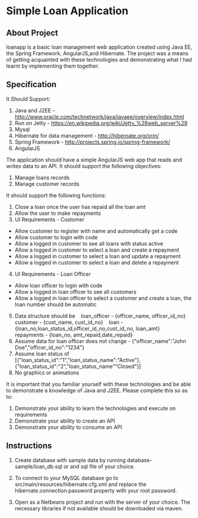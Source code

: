 # Simple Loan Application

About Project
-------------
loanapp is a basic loan management web application created using Java EE, the Spring Framework,
AngularJS,and Hibernate. The project was a means of getting acquainted with these
technologies and demonstrating what I had learnt by implementing them together.

Specification
-------------
It Should Support:
1. Java and J2EE - http://www.oracle.com/technetwork/java/javaee/overview/index.html
2. Run on Jetty - https://en.wikipedia.org/wiki/Jetty_%28web_server%29
3. Mysql
4. Hibernate for data management - http://hibernate.org/orm/
5. Spring Framework - http://projects.spring.io/spring-framework/
6. AngularJS

The application should have a simple AngularJS web app that reads and writes data to an API. It should support the following objectives:
1. Manage loans records
2. Manage customer records
 



It should support the following functions:
1. Close a loan once the user has repaid all the loan amt
2. Allow the user to make repayments
3. UI Requirements - Customer
 
- Allow customer to register with name and automatically get a code
- Allow customer to login with code
 
- Allow a logged in customer to see all loans with status active
- Allow a logged in customer to select a loan and create a repayment
- Allow a logged in customer to select a loan and update a repayment
- Allow a logged in customer to select a loan and delete a repayment
 
4. UI Requirements - Loan Officer
 
- Allow loan officer to login with code
- Allow a logged in loan officer to see all customers
- Allow a logged in loan officer to select a customer and create a loan, the loan number should be automatic
 
5. Data structure should be 
   loan_officer - {officer_name, officer_id_no}
   customer - {cust_name, cust_id_no}
   loan - {loan_no,loan_status_id,officer_id_no,cust_id_no, loan_amt}
   repayments - {loan_no, amt_repaid,date_repaid}
6. Assume data for loan officer does not change - {"officer_name":"John Doe","officer_id_no":"1234"}
7. Assume loan status of [{"loan_status_id":"1","loan_status_name":"Active"},{"loan_status_id":"2","loan_status_name""Closed"}]   
8. No graphics or animations


It is important that you familiar yourself with these technologies and be able to demonstrate a knowledge of Java and J2EE. Please complete this so as to:
1. Demonstrate your ability to learn the technologies and execute on requirements
2. Demonstrate your ability to create an API
3. Demonstrate your ability to consume an API

Instructions
------------
1. Create database with sample data by running database-sample/loan_db.sql or and sql file
of your choice.

2. To connect to your MySQL database go to src/main/resources/hibernate.cfg.xml and replace
the hibernate.connection.password property with your root password.

3. Open as a Netbeans project and run with the server of your choice. The necessary libraries
if not available should be downloaded via maven.
